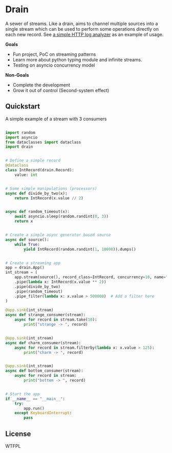 Drain
=====

A sewer of streams. Like a drain, aims to channel multiple sources into a
single stream which can be used to perform some operations directly on each new
record. See [a simple HTTP log analyzer](examples/logan.py) as an example of
usage.

**Goals**

- Fun project, PoC on streaming patterns
- Learn more about python typing module and infinite streams.
- Testing on asyncio concurrency model

**Non-Goals**

- Complete the development
- Grow it out of control (Second-system effect)

## Quickstart

A simple example of a stream with 3 consumers

```python

import random
import asyncio
from dataclasses import dataclass
import drain


# Define a simple record
@dataclass
class IntRecord(drain.Record):
    value: int


# Some simple manipulations (processors)
async def divide_by_two(x):
    return IntRecord(x.value // 2)


async def random_timeout(x):
    await asyncio.sleep(random.randint(0, 3))
    return x


# Create a simple async generator based source
async def source():
    while True:
        yield IntRecord(random.randint(1, 10000)).dumps()


# Create a streaming app
app = drain.App()
int_stream = (
    app.stream(source(), record_class=IntRecord, concurrency=10, name="test")
    .pipe(lambda x: IntRecord(x.value ** 2))
    .pipe(divide_by_two)
    .pipe(random_timeout)
    .pipe_filter(lambda x: x.value > 500000)  # Add a filter here
)

@app.sink(int_stream)
async def strange_consumer(stream):
    async for record in stream.take(10):
        print("strange -> ", record)


@app.sink(int_stream)
async def charm_consumer(stream):
    async for record in stream.filterby(lambda x: x.value > 125):
        print("charm -> ", record)


@app.sink(int_stream)
async def bottom_consumer(stream):
    async for record in stream:
        print("bottom -> ", record)


# Start the app
if __name__ == "__main__":
    try:
        app.run()
    except KeyboardInterrupt:
        pass
```

## License

WTFPL
